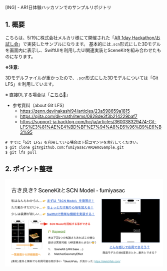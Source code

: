 [ING] - AR1日体験ハッカソンでのサンプルリポジトリ

## 1. 概要

こちらは、5/19に株式会社メルカリ様にて開催された「[AR 1day Hackathon/お試し会](https://melting-hack.connpass.com/event/317845/)」で実装したサンプルになります。
基本的には`.scn`形式にした3Dモデルを画面内に表示し、SwiftUIを利用したUI関連実装とSceneKitを組み合わせたものになります。

__※注意:__ 

3Dモデルファイルが重かったので、`.scn`形式にした3Dモデルについては「Git LFS」を利用しています。

※ 直接DLする場合は「[こちら💁](https://www.dropbox.com/scl/fo/hacm1dj7om0w43qjjxt1i/ABj3u26s3sAKh99GXz_OBAM?rlkey=l8x01s2v999f1wlag23p6i1aw&st=9s884snh&dl=0)」

- 参考資料（about Git LFS）
  - https://zenn.dev/nakashi94/articles/23a598659a1815
  - https://qiita.com/dk-math/items/0828de3f3b214229baf7
  - https://support-ja.backlog.com/hc/ja/articles/360038329474-Git-LFS%E3%81%AE%E4%BD%BF%E7%94%A8%E6%96%B9%E6%B3%95

```shell
# すでに「Git LFS」を利用している場合は下記コマンドを実行してください。
$ git clone git@github.com:fumiyasac/ARDemoSample.git
$ git lfs pull
```

## 2. ポイント整理

![サンプル解説プレゼンテーション資料](./images/presentations.png)
